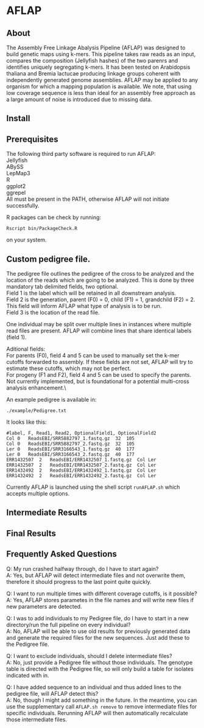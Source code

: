 # AFLAP

## About

The Assembly Free Linkage Abalysis Pipeline (AFLAP) was designed to build genetic maps using k-mers. This pipeline takes raw reads as an input, compares the composition (Jellyfish hashes) of the two parenrs and identifies uniquely segregating k-mers. It has been tested on Arabidopsis thaliana and Bremia lactucae producing linkage groups coherent with independently generated genome assemblies. AFLAP may be applied to any organism for which a mapping population is available. We note, that using low coverage sequence is less than ideal for an assembly free approach as a large amount of noise is introduced due to missing data.

## Install

## Prerequisites

The following third party software is required to run AFLAP:\
Jellyfish\
ABySS\
LepMap3\
R\
ggplot2\
ggrepel\
All must be present in the PATH, otherwise AFLAP will not initiate successfully.

R packages can be check by running:
```
Rscript bin/PackageCheck.R
```
on your system.

## Custom pedigree file.
The pedigree file outlines the pedigree of the cross to be analyzed and the location of the reads which are going to be analyzed. This is done by three mandatory tab delimited fields, two optional.\
Field 1 is the label which will be retained in all downstream analysis.\
Field 2 is the generation, parent (F0) = 0, child (F1) = 1, grandchild (F2) = 2. This field will inform AFLAP what type of analysis is to be run.\
Field 3 is the location of the read file.

One individual may be split over multiple lines in instances where multiple read files are present. AFLAP will combine lines that share identical labels (field 1).

Aditional fields:\
For parents (F0), field 4 and 5 can be used to manually set the k-mer cutoffs forwarded to assembly. If these fields are not set, AFLAP will try to estimate these cutoffs, which may not be perfect.\
For progeny (F1 and F2), field 4 and 5 can be used to specify the parents. Not currently implemented, but is foundational for a potential multi-cross analysis enhancement.\

An example pedigree is available in:
```
./example/Pedigree.txt
```

It looks like this:
```
#label, F, Read1, Read2, OptionalField1, OptionalField2
Col	0	ReadsEBI/SRR5882797_1.fastq.gz	32	105
Col	0	ReadsEBI/SRR5882797_2.fastq.gz	32	105
Ler	0	ReadsEBI/SRR3166543_1.fastq.gz	40	177
Ler	0	ReadsEBI/SRR3166543_2.fastq.gz	40	177
ERR1432507	2	ReadsEBI/ERR1432507_1.fastq.gz	Col	Ler
ERR1432507	2	ReadsEBI/ERR1432507_2.fastq.gz	Col	Ler
ERR1432492	2	ReadsEBI/ERR1432492_1.fastq.gz	Col	Ler
ERR1432492	2	ReadsEBI/ERR1432492_2.fastq.gz	Col	Ler
```

Currently AFLAP is launched using the shell script `runAFLAP.sh` which accepts multiple options. 

## Intermediate Results



## Final Results


## Frequently Asked Questions
Q: My run crashed halfway through, do I have to start again?\
A: Yes, but AFLAP will detect intermediate files and not overwrite them, therefore it should progress to the last point quite quickly.


Q: I want to run multiple times with different coverage cutoffs, is it possible?\
A: Yes, AFLAP stores parametes in the file names and will write new files if new parameters are detected.


Q: I was to add individuals to my Pedigree file, do I have to start in a new directory/run the full pipeline on every individual?\
A: No, AFLAP will be able to use old results for previously generated data and generate the required files for the new sequences. Just add these to the Pedigree file.


Q: I want to exclude individuals, should I delete intermediate files?\
A: No, just provide a Pedigree file without those individuals. The genotype table is directed with the Pedigree file, so will only build a table for isolates indicated with in.


Q: I have added sequence to an individual and thus added lines to the pedigree file, will AFLAP detect this?\
A: No, though I might add something in the future. In the meantime, you can use the supplementary call `AFLAP.sh remove` to remove intermediate files for specific individuals. Rerunning AFLAP will then automatically recalculate those intermediate files. 
